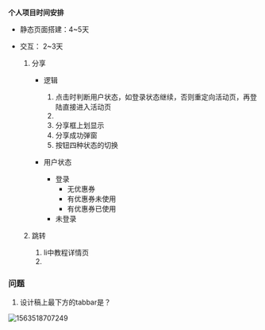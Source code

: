 **个人项目时间安排**

- 静态页面搭建：4~5天

- 交互： 2~3天

  1. 分享

     - 逻辑
         1. 点击时判断用户状态，如登录状态继续，否则重定向活动页，再登陆直接进入活动页
         2. 
         3. 分享框上划显示
         4. 分享成功弹窗
         5. 按钮四种状态的切换
     
     - 用户状态
       - 登录
         - 无优惠券
         - 有优惠券未使用
         - 有优惠券已使用
       - 未登录
     
  2. 跳转
  
     1. li中教程详情页
     2. 

### 问题

1.  设计稿上最下方的tabbar是？

   ![1563518707249](C:\Users\Administrator\AppData\Roaming\Typora\typora-user-images\1563518707249.png)